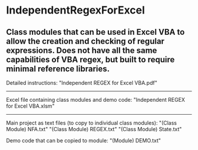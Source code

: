 # IndependentRegexForExcel

Class modules that can be used in Excel VBA to allow the creation and checking of regular expressions.  Does not have all the same capabilities of VBA regex, but built to require minimal reference libraries.
---

Detailed instructions:  "Independent REGEX for Excel VBA.pdf"

---

Excel file containing class modules and demo code:  "Independent REGEX for Excel VBA.xlsm"

---

Main project as text files (to copy to individual class modules):
  "(Class Module) NFA.txt"
  "(Class Module) REGEX.txt"
  "(Class Module) State.txt"

Demo code that can be copied to module:  "(Module) DEMO.txt"

